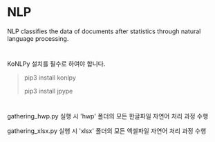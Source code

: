 # NLP

NLP classifies the data of documents after statistics through natural language processing.
#
KoNLPy 설치를 필수로 하여야 합니다.

> pip3 install konlpy
>
> pip3 install jpype


#

gathering_hwp.py 실행 시 'hwp' 폴더의 모든 한글파일 자연어 처리 과정 수행

gathering_xlsx.py 실행 시 'xlsx' 폴더의 모든 엑셀파일 자연어 처리 과정 수행


